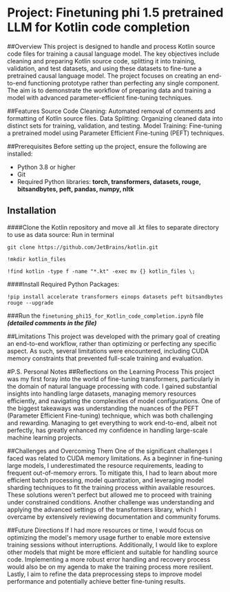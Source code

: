 # Project: Finetuning phi 1.5 pretrained LLM for Kotlin code completion


##Overview
This project is designed to handle and process Kotlin source code files for training a causal language model. The key objectives include cleaning and preparing Kotlin source code, splitting it into training, validation, and test datasets, and using these datasets to fine-tune a pretrained causal language model. The project focuses on creating an end-to-end functioning prototype rather than perfecting any single component. The aim is to demonstrate the workflow of preparing data and training a model with advanced parameter-efficient fine-tuning techniques.


##Features
Source Code Cleaning: Automated removal of comments and formatting of Kotlin source files.
Data Splitting: Organizing cleaned data into distinct sets for training, validation, and testing.
Model Training: Fine-tuning a pretrained model using Parameter Efficient Fine-tuning (PEFT) techniques.


##Prerequisites
Before setting up the project, ensure the following are installed:

- Python 3.8 or higher
- Git
- Required Python libraries: **torch, transformers, datasets, rouge, bitsandbytes, peft, pandas, numpy, nltk**


## Installation
####Clone the Kotlin repository and move all .kt files to separate directory to use as data source:
Run in terminal

`git clone https://github.com/JetBrains/kotlin.git`

`!mkdir kotlin_files`

`!find kotlin -type f -name "*.kt" -exec mv {} kotlin_files \;`

####Install Required Python Packages:

`!pip install accelerate transformers einops datasets peft bitsandbytes rouge --upgrade`

###Run the `finetuning_phi15_for_Kotlin_code_completion.ipynb` file ***(detailed comments in the file)***


##Limitations
This project was developed with the primary goal of creating an end-to-end workflow, rather than optimizing or perfecting any specific aspect. As such, several limitations were encountered, including CUDA memory constraints that prevented full-scale training and evaluation. 

#P.S. Personal Notes
##Reflections on the Learning Process
This project was my first foray into the world of fine-tuning transformers, particularly in the domain of natural language processing with code. I gained substantial insights into handling large datasets, managing memory resources efficiently, and navigating the complexities of model configurations. One of the biggest takeaways was understanding the nuances of the PEFT (Parameter Efficient Fine-tuning) technique, which was both challenging and rewarding. Managing to get everything to work end-to-end, albeit not perfectly, has greatly enhanced my confidence in handling large-scale machine learning projects.

##Challenges and Overcoming Them
One of the significant challenges I faced was related to CUDA memory limitations. As a beginner in fine-tuning large models, I underestimated the resource requirements, leading to frequent out-of-memory errors. To mitigate this, I had to learn about more efficient batch processing, model quantization, and leveraging model sharding techniques to fit the training process within available resources. These solutions weren't perfect but allowed me to proceed with training under constrained conditions. Another challenge was understanding and applying the advanced settings of the transformers library, which I overcame by extensively reviewing documentation and community forums.

##Future Directions
If I had more resources or time, I would focus on optimizing the model's memory usage further to enable more extensive training sessions without interruptions. Additionally, I would like to explore other models that might be more efficient and suitable for handling source code. Implementing a more robust error handling and recovery process would also be on my agenda to make the training process more resilient. Lastly, I aim to refine the data preprocessing steps to improve model performance and potentially achieve better fine-tuning results.



